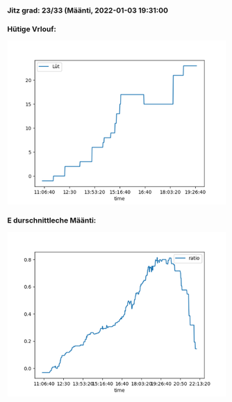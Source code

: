 ### Jitz grad: 23/33 (Määnti, 2022-01-03 19:31:00

### Hütige Vrlouf:
![Graph](Today.png)

### E durschnittleche Määnti:
![Graph](Määnti.png)